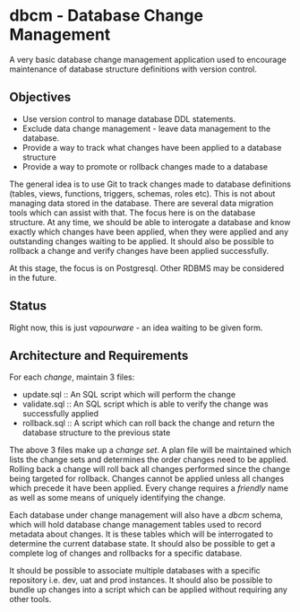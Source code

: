 # dbcm - Database Change Management

A very basic database change management application used to encourage
maintenance of database structure definitions with version control. 

## Objectives

- Use version control to manage database DDL statements.
- Exclude data change management - leave data management to the database.
- Provide a way to track what changes have been applied to a database structure
- Provide a way to promote or rollback changes made to a database

The general idea is to use Git to track changes made to database definitions
(tables, views, functions, triggers, schemas, roles etc). This is not about
managing data stored in the database. There are several data migration tools
which can assist with that. The focus here is on the database structure. At any
time, we should be able to interogate a database and know exactly which changes
have been applied, when they were applied and any outstanding changes waiting to
be applied. It should also be possible to rollback a change and verify changes
have been applied successfully. 

At this stage, the focus is on Postgresql. Other RDBMS may be considered in the
future. 

## Status

Right now, this is just *vapourware* - an idea waiting to be given form.

## Architecture and Requirements

For each *change*, maintain 3 files:

- update.sql :: An SQL script which will perform the change
- validate.sql :: An SQL script which is able to verify the change was
  successfully applied
- rollback.sql :: A script which can roll back the change and return the
  database structure to the previous state

The above 3 files make up a *change set*. A plan file will be maintained which
lists the change sets and determines the order changes need to be
applied. Rolling back a change will roll back all changes performed since the
change being targeted for rollback. Changes cannot be applied unless all changes
which precede it have been applied. Every change requires a *friendly* name as
well as some means of uniquely identifying the change. 

Each database under change management will also have a *dbcm* schema, which will
hold database change management tables used to record metadata about changes. It
is these tables which will be interrogated to determine the current database
state. It should also be possible to get a complete log of changes and rollbacks
for a specific database. 

It should be possible to associate multiple databases with a specific repository
i.e. dev, uat and prod instances. It should also be possible to bundle up
changes into a script which can be applied without requiring any other tools. 






